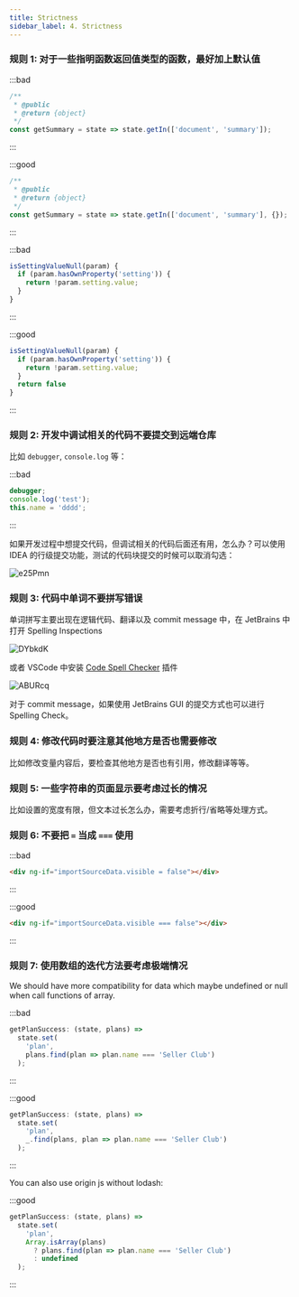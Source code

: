 ```yaml
---
title: Strictness
sidebar_label: 4. Strictness
---
```


### 规则 1: 对于一些指明函数返回值类型的函数，最好加上默认值

:::bad

```js
/**
 * @public
 * @return {object}
 */
const getSummary = state => state.getIn(['document', 'summary']);
```

:::

:::good

```js
/**
 * @public
 * @return {object}
 */
const getSummary = state => state.getIn(['document', 'summary'], {});
```

:::

:::bad

```js
isSettingValueNull(param) {
  if (param.hasOwnProperty('setting')) {
    return !param.setting.value;
  }
}
```

:::

:::good

```js
isSettingValueNull(param) {
  if (param.hasOwnProperty('setting')) {
    return !param.setting.value;
  }
  return false
}
```

:::

### 规则 2: 开发中调试相关的代码不要提交到远端仓库

比如 `debugger`, `console.log` 等：

:::bad

```js
debugger;
console.log('test');
this.name = 'dddd';
```

:::

如果开发过程中想提交代码，但调试相关的代码后面还有用，怎么办？可以使用 IDEA 的行级提交功能，测试的代码块提交的时候可以取消勾选：

<Img src='https://cosmos-x.oss-cn-hangzhou.aliyuncs.com/e25Pmn.png' alt='e25Pmn'/>

### 规则 3: 代码中单词不要拼写错误

单词拼写主要出现在逻辑代码、翻译以及 commit message 中，在 JetBrains 中打开 Spelling Inspections

<Img src='https://cosmos-x.oss-cn-hangzhou.aliyuncs.com/DYbkdK.png' alt='DYbkdK'/>

或者 VSCode 中安装 [Code Spell Checker](https://github.com/streetsidesoftware/vscode-spell-checker) 插件

<Img w="500" src='https://cosmos-x.oss-cn-hangzhou.aliyuncs.com/ABURcq.png' alt='ABURcq'/>

对于 commit message，如果使用 JetBrains GUI 的提交方式也可以进行 Spelling Check。

### 规则 4: 修改代码时要注意其他地方是否也需要修改

比如修改变量内容后，要检查其他地方是否也有引用，修改翻译等等。

### 规则 5: 一些字符串的页面显示要考虑过长的情况

比如设置的宽度有限，但文本过长怎么办，需要考虑折行/省略等处理方式。

### 规则 6: 不要把 `=` 当成 `===` 使用

:::bad

```html
<div ng-if="importSourceData.visible = false"></div>
```

:::

:::good

```html
<div ng-if="importSourceData.visible === false"></div>
```

:::

### 规则 7: 使用数组的迭代方法要考虑极端情况

We should have more compatibility for data which maybe undefined or null when call functions of array.

:::bad

```js
getPlanSuccess: (state, plans) =>
  state.set(
    'plan',
    plans.find(plan => plan.name === 'Seller Club')
  );
```

:::

:::good

```js
getPlanSuccess: (state, plans) =>
  state.set(
    'plan',
    _.find(plans, plan => plan.name === 'Seller Club')
  );
```

:::

You can also use origin js without lodash:

:::good

```js
getPlanSuccess: (state, plans) =>
  state.set(
    'plan',
    Array.isArray(plans)
      ? plans.find(plan => plan.name === 'Seller Club')
      : undefined
  );
```

:::
